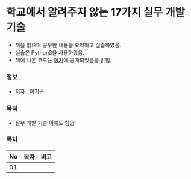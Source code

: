 # 학교에서 알려주지 않는 17가지 실무 개발 기술

* 책을 읽으며 공부한 내용을 요약하고 실습하였음.  
* 실습은 Python3을 사용하였음.
* 책에 나온 코드는 [여기](https://github.com/sorrowhill/17techs)에 공개되었음을 밝힘.

### 정보
* 저자 : 이기곤

### 목적
* 실무 개발 기술 이해도 함양


### 목차
|No|목차|비고|
|---|---|---|
|01||

